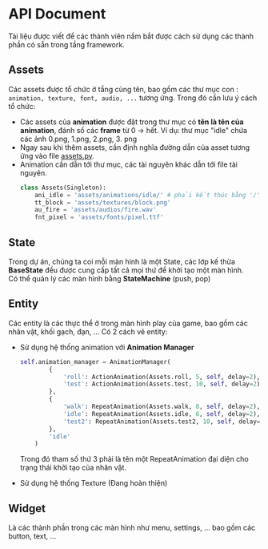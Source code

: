 #  API Document
Tài liệu được viết để các thành viên nắm bắt được cách sử dụng các thành phần có sẵn trong tầng framework.

## Assets
Các assets được tổ chức ở tầng cùng tên, bao gồm các thư mục con : `animation, texture, font, audio, ...` tương ứng. Trong đó cần lưu ý cách tổ chức:
- Các assets của **animation** được đặt trong thư mục có **tên là tên của animation**, đánh số các **frame** từ 0 -> hết. 
Ví dụ: thư mục "idle" chứa các ảnh 0.png, 1.png, 2.png, 3. png
- Ngay sau khi thêm assets, cần định nghĩa đường dẫn của asset tương ứng vào file [assets.py](https://github.com/DawnHNguyen/BTL-Python-2023/blob/develop/src/configs/assets.py).
- Animation cần dẫn tới thư mục, các tài nguyên khác dẫn tới file tài nguyên.
	```python
	class Assets(Singleton):
	    ani_idle = 'assets/animations/idle/' # phải kết thúc bằng '/'
	    tt_block = 'assets/textures/block.png'
	    au_fire = 'assets/audios/fire.wav'
	    fnt_pixel = 'assets/fonts/pixel.ttf'
	```
## State
Trong dự án, chúng ta coi mỗi màn hình là một State, các lớp kế thừa **BaseState** đều được cung cấp tất cả mọi thứ để khởi tạo một màn hình.  <br>
Có thể quản lý các màn hình bằng **StateMachine** (push, pop)
## Entity
Các entity là các thực thể ở trong màn hình play của game, bao gồm các nhân vật, khối gạch, đạn, ... 
Có 2 cách vẽ entity: 
- Sử dụng hệ thống animation với **Animation Manager**
	```python
	self.animation_manager = AnimationManager(
	        {
	            'roll': ActionAnimation(Assets.roll, 5, self, delay=2),
	            'test': ActionAnimation(Assets.test, 10, self, delay=2),
	        },
	        {
	            'walk': RepeatAnimation(Assets.walk, 8, self, delay=2),
	            'idle': RepeatAnimation(Assets.idle, 6, self, delay=2),
	            'test2': RepeatAnimation(Assets.test2, 10, self, delay=2),
	        },
	        'idle'
	    )
	```
	Trong đó tham số thứ 3 phải là tên một RepeatAnimation đại diện cho trạng thái khởi tạo của nhân vật.

- Sử dụng hệ thống Texture (Đang hoàn thiện)

## Widget
Là các thành phần trong các màn hình như menu, settings, ... bao gồm các button, text, ... 
